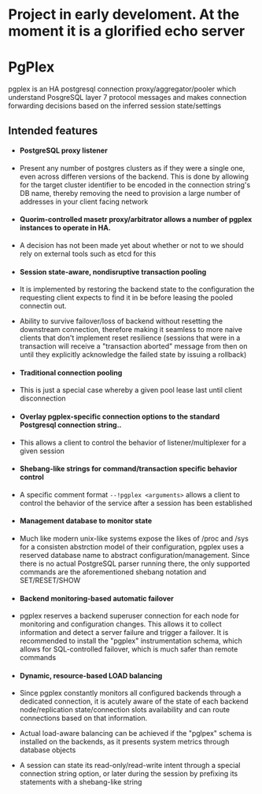 # Project in early develoment. At the moment it is a glorified echo server

# PgPlex



pgplex is an HA postgresql connection proxy/aggregator/pooler which understand PosgreSQL layer 7 protocol messages and makes connection forwarding decisions based on the inferred session state/settings

## Intended features


* #### PostgreSQL proxy listener
 * Present any number of postgres clusters as if they were a single one, even across differen versions of the backend. This is done by allowing for the target cluster identifier to be encoded in the connection string's DB name,  thereby removing the need to provision a large number of addresses in your client facing network

* #### Quorim-controlled masetr proxy/arbitrator allows a number of pgplex instances to operate in HA.
 * A decision has not been made yet about whether or not to we should rely on external tools such as etcd for this

* #### Session state-aware, nondisruptive transaction pooling
 * It is implemented by restoring the backend state to the configuration the requesting client expects to find it in be before leasing the pooled connectin out.
 * Ability to survive failover/loss of backend without resetting the downstream connection, therefore making it seamless to more naive clients that don't implement reset resilience (sessions that were in a transaction will receive a "transaction aborted" message from then on until they explicitly acknowledge the failed state by issuing a rollback)

* #### Traditional connection pooling
 * This is just a special case whereby a given pool lease last until client disconnection
 
* #### Overlay pgplex-specific connection options to the standard Postgresql connection string..
 *  This allows a client to control the behavior of listener/multiplexer for a given session

* #### Shebang-like strings for command/transaction specific behavior control
 * A specific comment format ```--!pgplex <arguments>``` allows a client to control the behavior of the service after a session has been established

* #### Management database to monitor state
 * Much like modern unix-like systems expose the likes of /proc and /sys for a consisten abstrction model of their configuration, pgplex uses a reserved database name to abstract configuration/management. Since there is no actual PostgreSQL parser running there, the only supported commands are the aforementioned shebang notation and SET/RESET/SHOW

* #### Backend monitoring-based automatic failover
 *  pgplex reserves a backend superuser connection for each node for monitoring and configuration changes. This allows it to collect information and detect a server failure and trigger a failover. It is recommended to install the "pgplex" instrumentation schema, which allows for SQL-controlled failover, which is much safer than remote commands

* #### Dynamic, resource-based LOAD balancing
 * Since pgplex constantly monitors all configured backends through a dedicated connection, it is acutely aware of the state of each backend node/replication state/connection slots availability and can route connections based on that information.
 * Actual load-aware balancing can be achieved if the "pglpex" schema is installed on the backends, as it presents system metrics through database objects
 * A session can state its read-only/read-write intent through a special connection string option, or later during the session by prefixing its statements with a shebang-like string



